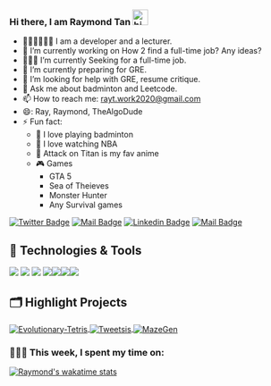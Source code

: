 ### Hi there, I am Raymond Tan <img src="https://user-images.githubusercontent.com/1303154/88677602-1635ba80-d120-11ea-84d8-d263ba5fc3c0.gif" width="28px" alt="hi">




- 👨🏻‍🏫👨🏻‍💻 I am a developer and a lecturer.
- 🔭 I’m currently working on How 2 find a full-time job? Any ideas?
- 👨🏻‍💻 I’m currently Seeking for a full-time job.
- 🌱 I’m currently preparing for GRE.
- 🤔 I’m looking for help with GRE, resume critique.
- 💬 Ask me about badminton and Leetcode.
- 📫 How to reach me: rayt.work2020@gmail.com
- 😄: Ray, Raymond, TheAlgoDude
- ⚡ Fun fact: 
    - 🏸 I love playing badminton
    - 🏀 I love watching NBA
    - 👹 Attack on Titan is my fav anime
    - 🎮 Games
        - GTA 5
        - Sea of Theieves
        - Monster Hunter
        - Any Survival games



[![Twitter Badge](https://img.shields.io/badge/-@Raymond-1ca0f1?style=flat&labelColor=1ca0f1&logo=twitter&logoColor=white&link=https://twitter.com/Raymond67340430)](https://twitter.com/Raymond67340430) [![Mail Badge](https://img.shields.io/badge/-TheAlgoDude-e74c3c?style=flat&labelColor=e74c3c&logo=youtube&logoColor=white)](https://www.youtube.com/channel/UCiBZOR86tqobAmM5PJlHYrQ) [![Linkedin Badge](https://img.shields.io/badge/-Islem-0e76a8?style=flat&labelColor=0e76a8&logo=linkedin&logoColor=white)](https://www.linkedin.com/in/raymond-tan-6ba998119/)
[![Mail Badge](https://img.shields.io/badge/-RayTan-c0392b?style=flat&labelColor=c0392b&logo=gmail&logoColor=white)](mailto:ray.work2020@gmail.com)



## 🔧 Technologies & Tools

![](https://img.shields.io/badge/OS-Linux-informational?style=flat&logo=linux&logoColor=white&color=6aa6f8)
![](https://img.shields.io/badge/Editor-VS_Code-informational?style=flat&logo=visual-studio-code&logoColor=white&color=6aa6f8)
![](https://img.shields.io/badge/Code-Python-informational?style=flat&logo=python&logoColor=white&color=6aa6f8)
![](https://img.shields.io/badge/Code-JavaScript-informational?style=flat&logo=javascript&logoColor=white&color=6aa6f8)![](https://img.shields.io/badge/Code-React-informational?style=flat&logo=react&logoColor=white&color=6aa6f8)![](https://img.shields.io/badge/Shell-Bash-informational?style=flat&logo=gnu-bash&logoColor=white&color=6aa6f8)![](https://img.shields.io/badge/Tools-Docker-informational?style=flat&logo=docker&logoColor=white&color=6aa6f8)




## 🗂️ Highlight Projects

<a href="https://github.com/SegFault2017/EvoluationaryTetris">
  <img align="center" src="https://github-readme-stats.vercel.app/api/pin/?username=SegFault2017&repo=EvoluationaryTetris&show_icons=true&line_height=27&title_color=6aa6f8&text_color=8a919a&icon_color=6aa6f8&bg_color=0e1116" alt="Evolutionary-Tetris" />
</a>

<a href="https://github.com/SegFault2017/Tweetsis">
  <img align="center" src="https://github-readme-stats.vercel.app/api/pin/?username=SegFault2017&repo=Tweetsis&show_icons=true&line_height=27&title_color=6aa6f8&text_color=8a919a&icon_color=6aa6f8&bg_color=0e1116" alt="Tweetsis" />
</a>

<a href="https://github.com/SegFault2017/MazeGen">
  <img align="center" src="https://github-readme-stats.vercel.app/api/pin/?username=SegFault2017&repo=MazeGen&show_icons=true&line_height=27&title_color=6aa6f8&text_color=8a919a&icon_color=6aa6f8&bg_color=0e1116" alt="MazeGen" />
</a>





### 👨🏻‍💻  This week, I spent my time on:

[![Raymond's wakatime stats](https://github-readme-stats.vercel.app/api/wakatime?username=SegFault2017&line_height=27&title_color=6aa6f8&text_color=8a919a&icon_color=6aa6f8&bg_color=0e1116)](https://github.com/SegFault2017/github-readme-stats)





<!--
**SegFault2017/SegFault2017** is a ✨ _special_ ✨ repository because its `README.md` (this file) appears on your GitHub profile.

Here are some ideas to get you started:

- 🔭 I’m currently working on ...
- 🌱 I’m currently learning ...
- 👯 I’m looking to collaborate on ...
- 🤔 I’m looking for help with ...
- 💬 Ask me about ...
- 📫 How to reach me: ...
- 😄 Pronouns: ...
- ⚡ Fun fact: ...
-->
